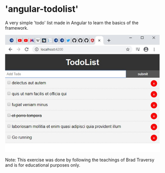 # 'angular-todolist'

A very simple 'todo' list made in Angular to learn the basics of the framework.

![alt text](https://raw.githubusercontent.com/AtifFarooq/angular-todolist/master/thumbnail.jpg)

Note: This exercise was done by following the teachings of Brad Traversy and is for educational purposes only.
